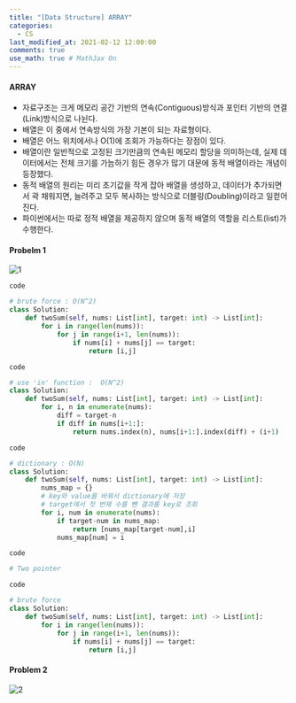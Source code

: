 ```yaml
---
title: "[Data Structure] ARRAY"
categories: 
  - CS
last_modified_at: 2021-02-12 12:00:00
comments: true
use_math: true # MathJax On
---
```


#### ARRAY

- 자료구조는 크게 메모리 공간 기반의 연속(Contiguous)방식과 포인터 기반의 연결(Link)방식으로 나뉜다.
- 배열은 이 중에서 연속방식의 가장 기본이 되는 자료형이다.
- 배열은 어느 위치에서나 O(1)에 조회가 가능하다는 장점이 있다.
- 배열이란 일반적으로 고정된 크기만큼의 연속된 메모리 할당을 의미하는데, 실제 데이터에서는 전체 크기를 가늠하기 힘든 경우가 많기 대문에 동적 배열이라는 개념이 등장했다.
- 동적 배열의 원리는 미리 초기값을 작게 잡아 배열을 생성하고, 데이터가 추가되면서 곽 채워지면, 늘려주고 모두 복사하는 방식으로 더블링(Doubling)이라고 일컫어진다.
- 파이썬에서는 따로 정적 배열을 제공하지 않으며 동적 배열의 역할을 리스트(list)가 수행한다.


#### Probelm 1
![1](https://user-images.githubusercontent.com/62474292/107736592-d47c0280-6d45-11eb-98b5-0cec32bee16c.JPG)

`code`
```py
# brute force : O(N^2)
class Solution:
    def twoSum(self, nums: List[int], target: int) -> List[int]:
        for i in range(len(nums)):
            for j in range(i+1, len(nums)):
                if nums[i] + nums[j] == target:
                    return [i,j]
```

`code`
```py
# use 'in' function :  O(N^2)
class Solution:
    def twoSum(self, nums: List[int], target: int) -> List[int]:
        for i, n in enumerate(nums):
            diff = target-n
            if diff in nums[i+1:]:
                return nums.index(n), nums[i+1:].index(diff) + (i+1)
```

`code`
```py
# dictionary : O(N)
class Solution:
    def twoSum(self, nums: List[int], target: int) -> List[int]:
        nums_map = {}
        # key와 value를 바꿔서 dictionary에 저장
        # target에서 첫 번재 수를 뺀 결과를 key로 조회
        for i, num in enumerate(nums):
            if target-num in nums_map:
                return [nums_map[target-num],i]
            nums_map[num] = i
```

`code`
```py
# Two pointer

```

`code`
```py
# brute force
class Solution:
    def twoSum(self, nums: List[int], target: int) -> List[int]:
        for i in range(len(nums)):
            for j in range(i+1, len(nums)):
                if nums[i] + nums[j] == target:
                    return [i,j]
```

#### Problem 2
![2](https://user-images.githubusercontent.com/62474292/107736596-d5149900-6d45-11eb-8593-c3100ad07b4d.JPG)

